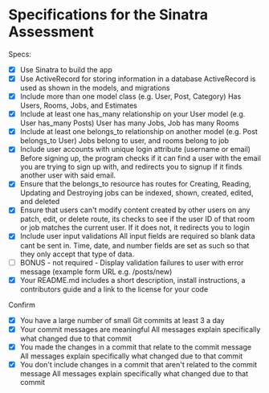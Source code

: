 # Specifications for the Sinatra Assessment

Specs:
- [x] Use Sinatra to build the app
- [x] Use ActiveRecord for storing information in a database
    ActiveRecord is used as shown in the models, and migrations
- [x] Include more than one model class (e.g. User, Post, Category)
    Has Users, Rooms, Jobs, and Estimates
- [x] Include at least one has_many relationship on your User model (e.g. User has_many Posts)
    User has many Jobs, Job has many Rooms
- [x] Include at least one belongs_to relationship on another model (e.g. Post belongs_to User)
    Jobs belong to user, and rooms belong to job
- [x] Include user accounts with unique login attribute (username or email)
    Before signing up, the program checks if it can find a user with the email you are trying to sign up with, and redirects you to signup if it finds another user with said email.
- [x] Ensure that the belongs_to resource has routes for Creating, Reading, Updating and Destroying
    jobs can be indexed, shown, created, edited, and deleted
- [x] Ensure that users can't modify content created by other users
    on any patch, edit, or delete route, its checks to see if the user ID of that room or job matches the current user. If it does not, it redirects you to login
- [x] Include user input validations
    All input fields are required so blank data cant be sent in. Time, date, and number fields are set as such so that they only accept that type of data.
- [ ] BONUS - not required - Display validation failures to user with error message (example form URL e.g. /posts/new)
- [x] Your README.md includes a short description, install instructions, a contributors guide and a link to the license for your code

Confirm
- [x] You have a large number of small Git commits
    at least 3 a day
- [x] Your commit messages are meaningful
    All messages explain specifically what changed due to that commit
- [x] You made the changes in a commit that relate to the commit message
    All messages explain specifically what changed due to that commit
- [x] You don't include changes in a commit that aren't related to the commit message
    All messages explain specifically what changed due to that commit
